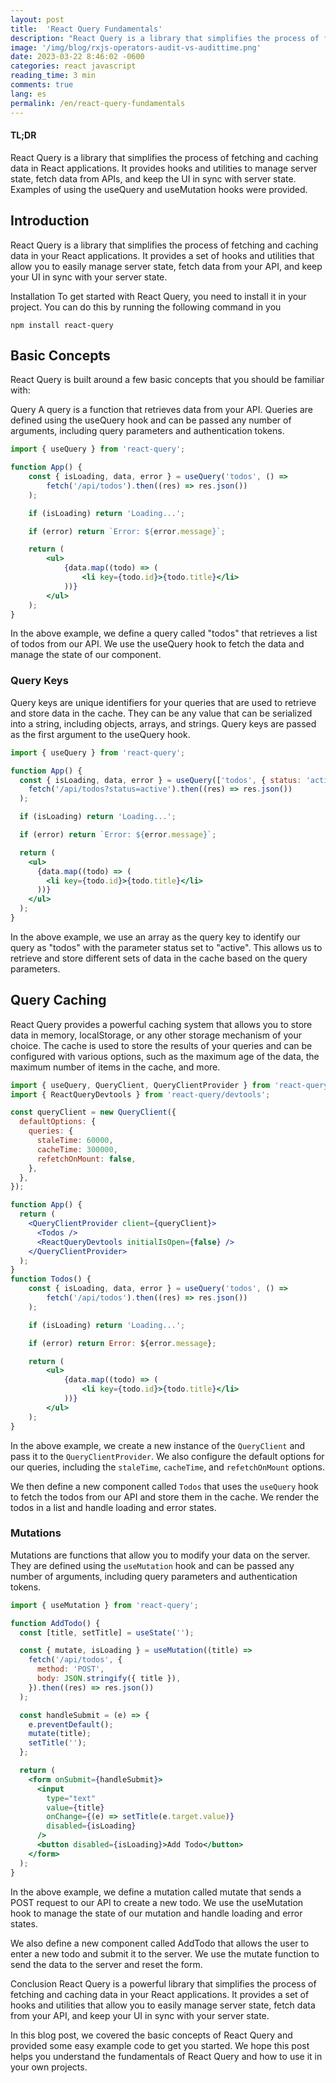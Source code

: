 ```yaml
---
layout: post
title:  'React Query Fundamentals'
description: "React Query is a library that simplifies the process of fetching and caching data in React applications. It provides hooks and utilities to manage server state, fetch data from APIs, and keep the UI in sync with server state. Examples of using the useQuery and useMutation hooks were provided."   
image: '/img/blog/rxjs-operators-audit-vs-audittime.png'
date: 2023-03-22 8:46:02 -0600
categories: react javascript 
reading_time: 3 min
comments: true
lang: es
permalink: /en/react-query-fundamentals
---
```



#### TL;DR

React Query is a library that simplifies the process of fetching and caching data in React applications. It provides hooks and utilities to manage server state, fetch data from APIs, and keep the UI in sync with server state. Examples of using the useQuery and useMutation hooks were provided.

## Introduction
React Query is a library that simplifies the process of fetching and caching data in your React applications. It provides a set of hooks and utilities that allow you to easily manage server state, fetch data from your API, and keep your UI in sync with your server state.

Installation
To get started with React Query, you need to install it in your project. You can do this by running the following command in you

```shell
npm install react-query
```

## Basic Concepts
React Query is built around a few basic concepts that you should be familiar with:

Query
A query is a function that retrieves data from your API. Queries are defined using the useQuery hook and can be passed any number of arguments, including query parameters and authentication tokens.

```jsx
import { useQuery } from 'react-query';

function App() {
    const { isLoading, data, error } = useQuery('todos', () =>
        fetch('/api/todos').then((res) => res.json())
    );

    if (isLoading) return 'Loading...';

    if (error) return `Error: ${error.message}`;

    return (
        <ul>
            {data.map((todo) => (
                <li key={todo.id}>{todo.title}</li>
            ))}
        </ul>
    );
}

```

In the above example, we define a query called "todos" that retrieves a list of todos from our API. We use the useQuery hook to fetch the data and manage the state of our component.

### Query Keys

Query keys are unique identifiers for your queries that are used to retrieve and store data in the cache. They can be any value that can be serialized into a string, including objects, arrays, and strings. Query keys are passed as the first argument to the useQuery hook.

```jsx
import { useQuery } from 'react-query';

function App() {
  const { isLoading, data, error } = useQuery(['todos', { status: 'active' }], () =>
    fetch('/api/todos?status=active').then((res) => res.json())
  );

  if (isLoading) return 'Loading...';

  if (error) return `Error: ${error.message}`;

  return (
    <ul>
      {data.map((todo) => (
        <li key={todo.id}>{todo.title}</li>
      ))}
    </ul>
  );
}

```

In the above example, we use an array as the query key to identify our query as "todos" with the parameter status set to "active". This allows us to retrieve and store different sets of data in the cache based on the query parameters.

## Query Caching

React Query provides a powerful caching system that allows you to store data in memory, localStorage, or any other storage mechanism of your choice. The cache is used to store the results of your queries and can be configured with various options, such as the maximum age of the data, the maximum number of items in the cache, and more.

```jsx
import { useQuery, QueryClient, QueryClientProvider } from 'react-query';
import { ReactQueryDevtools } from 'react-query/devtools';

const queryClient = new QueryClient({
  defaultOptions: {
    queries: {
      staleTime: 60000,
      cacheTime: 300000,
      refetchOnMount: false,
    },
  },
});

function App() {
  return (
    <QueryClientProvider client={queryClient}>
      <Todos />
      <ReactQueryDevtools initialIsOpen={false} />
    </QueryClientProvider>
  );
}
function Todos() {
    const { isLoading, data, error } = useQuery('todos', () =>
        fetch('/api/todos').then((res) => res.json())
    );

    if (isLoading) return 'Loading...';

    if (error) return Error: ${error.message};

    return (
        <ul>
            {data.map((todo) => (
                <li key={todo.id}>{todo.title}</li>
            ))}
        </ul>
    );
}
```

In the above example, we create a new instance of the `QueryClient` and pass it to the `QueryClientProvider`. We also configure the default options for our queries, including the `staleTime`, `cacheTime`, and `refetchOnMount` options.

We then define a new component called `Todos` that uses the `useQuery` hook to fetch the todos from our API and store them in the cache. We render the todos in a list and handle loading and error states.

### Mutations

Mutations are functions that allow you to modify your data on the server. They are defined using the `useMutation` hook and can be passed any number of arguments, including query parameters and authentication tokens.

```jsx
import { useMutation } from 'react-query';

function AddTodo() {
  const [title, setTitle] = useState('');

  const { mutate, isLoading } = useMutation((title) =>
    fetch('/api/todos', {
      method: 'POST',
      body: JSON.stringify({ title }),
    }).then((res) => res.json())
  );

  const handleSubmit = (e) => {
    e.preventDefault();
    mutate(title);
    setTitle('');
  };

  return (
    <form onSubmit={handleSubmit}>
      <input
        type="text"
        value={title}
        onChange={(e) => setTitle(e.target.value)}
        disabled={isLoading}
      />
      <button disabled={isLoading}>Add Todo</button>
    </form>
  );
}
```

In the above example, we define a mutation called mutate that sends a POST request to our API to create a new todo. We use the useMutation hook to manage the state of our mutation and handle loading and error states.

We also define a new component called AddTodo that allows the user to enter a new todo and submit it to the server. We use the mutate function to send the data to the server and reset the form.

Conclusion
React Query is a powerful library that simplifies the process of fetching and caching data in your React applications. It provides a set of hooks and utilities that allow you to easily manage server state, fetch data from your API, and keep your UI in sync with your server state.

In this blog post, we covered the basic concepts of React Query and provided some easy example code to get you started. We hope this post helps you understand the fundamentals of React Query and how to use it in your own projects.
